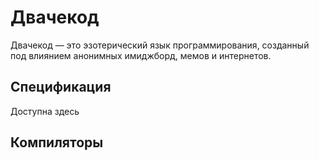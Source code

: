 ﻿# Двачекод

Двачекод — это эзотерический язык программирования, созданный под влиянием анонимных имиджборд, мемов и интернетов.


## Спецификация


Доступна здесь


## Компиляторы
